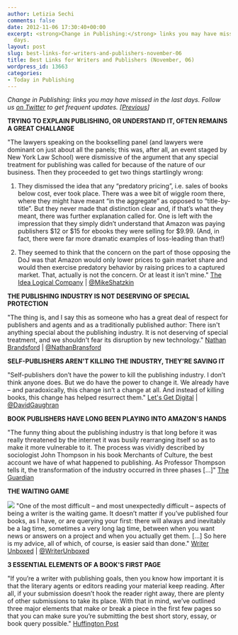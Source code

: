 ```yaml
---
author: Letizia Sechi
comments: false
date: 2012-11-06 17:30:40+00:00
excerpt: <strong>Change in Publishing:</strong> links you may have missed in the last
  days.
layout: post
slug: best-links-for-writers-and-publishers-november-06
title: Best Links for Writers and Publishers (November, 06)
wordpress_id: 13663
categories:
- Today in Publishing
---
```


_Change in Publishing: links you may have missed in the last days.
Follow us [on Twitter](http://www.twitter.com/40kbooks) to get frequent updates. [[Previous](http://www.40kbooks.com/?p=13637)]_

**TRYING TO EXPLAIN PUBLISHING, OR UNDERSTAND IT, OFTEN REMAINS A GREAT CHALLANGE**

"The lawyers speaking on the bookselling panel (and lawyers were dominant on just about all the panels; this was, after all, an event staged by New York Law School) were dismissive of the argument that any special treatment for publishing was called for because of the nature of our business. Then they proceeded to get two things startlingly wrong:

1. They dismissed the idea that any “predatory pricing”, i.e. sales of books below cost, ever took place. There was a wee bit of wiggle room there, where they might have meant “in the aggregate” as opposed to “title-by-title”. But they never made that distinction clear and, if that’s what they meant, there was further explanation called for. One is left with the impression that they simply didn’t understand that Amazon was paying publishers $12 or $15 for ebooks they were selling for $9.99. (And, in fact, there were far more dramatic examples of loss-leading than that!)

2. They seemed to think that the concern on the part of those opposing the DoJ was that Amazon would only lower prices to gain market share and would then exercise predatory behavior by raising prices to a captured market. That, actually is not the concern. Or at least it isn’t mine."
[The Idea Logical Company](http://www.idealog.com/blog/trying-to-explain-publishing-or-understand-it-often-remains-a-great-challenge/) | [@MikeShatzkin](http://twitter.com/mikeshatzkin)

**THE PUBLISHING INDUSTRY IS NOT DESERVING OF SPECIAL PROTECTION**

"The thing is, and I say this as someone who has a great deal of respect for publishers and agents and as a traditionally published author: There isn't anything special about the publishing industry. It is not deserving of special treatment, and we shouldn't fear its disruption by new technology."
[Nathan Brandsford](http://blog.nathanbransford.com/2012/11/the-publishing-industry-is-not.html) | [@NathanBransford](https://twitter.com/NathanBransford)

**SELF-PUBLISHERS AREN'T KILLING THE INDUSTRY, THEY'RE SAVING IT**

"Self-publishers don’t have the power to kill the publishing industry. I don’t think anyone does. But we do have the power to change it. We already have – and paradoxically, this change isn’t a change at all. And instead of killing books, this change has helped resurrect them."
[Let's Get Digital](http://davidgaughran.wordpress.com/2012/11/05/self-publishers-arent-killing-the-industry-theyre-saving-it/) | [@DavidGaughran](https://twitter.com/DavidGaughran)

**BOOK PUBLISHERS HAVE LONG BEEN PLAYING INTO AMAZON'S HANDS**

"The funny thing about the publishing industry is that long before it was really threatened by the internet it was busily rearranging itself so as to make it more vulnerable to it. The process was vividly described by sociologist John Thompson in his book Merchants of Culture, the best account we have of what happened to publishing. As Professor Thompson tells it, the transformation of the industry occurred in three phases [...]"
[The Guardian](http://www.guardian.co.uk/technology/2012/nov/04/john-naughton-amazon-penguin-publishing)

**THE WAITING GAME**

![](http://www.40kbooks.com/wp-content/uploads/photostream1.jpeg) "One of the most difficult – and most unexpectedly difficult – aspects of being a writer is the waiting game. It doesn’t matter if you’ve published four books, as I have, or are querying your first: there will always and inevitably be a lag time, sometimes a very long lag time, between when you want news or answers on a project and when you actually get them. [...] So here is my advice, all of which, of course, is easier said than done."
[Writer Unboxed](http://writerunboxed.com/2012/10/31/the-waiting-game/) | [@WriterUnboxed](http://www.twitter.com/WriterUnboxed)

**3 ESSENTIAL ELEMENTS OF A BOOK'S FIRST PAGE**

"If you’re a writer with publishing goals, then you know how important it is that the literary agents or editors reading your material keep reading. After all, if your submission doesn’t hook the reader right away, there are plenty of other submissions to take its place. With that in mind, we’ve outlined three major elements that make or break a piece in the first few pages so that you can make sure you’re submitting the best short story, essay, or book query possible."
[Huffington Post](http://www.huffingtonpost.com/2012/10/31/writer-wednesday-3-essent_n_2050972.html)
